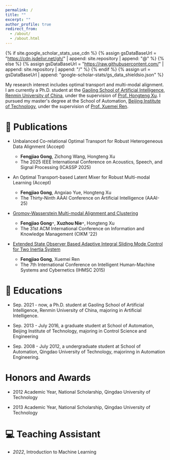```yaml
---
permalink: /
title: ""
excerpt: ""
author_profile: true
redirect_from: 
  - /about/
  - /about.html
---
```


{% if site.google_scholar_stats_use_cdn %}
{% assign gsDataBaseUrl = "https://cdn.jsdelivr.net/gh/" | append: site.repository | append: "@" %}
{% else %}
{% assign gsDataBaseUrl = "https://raw.githubusercontent.com/" | append: site.repository | append: "/" %}
{% endif %}
{% assign url = gsDataBaseUrl | append: "google-scholar-stats/gs_data_shieldsio.json" %}

<span class='anchor' id='about-me'></span>



My research interest includes optimal transport and multi-modal alignment. I am currently   a Ph.D. student at the [Gaoling School of Artificial Intelligence](http://ai.ruc.edu.cn/), [Renmin University of China](https://www.ruc.edu.cn/), under the supervision of [Prof. Hongteng Xu](https://hongtengxu.github.io/). 
I pursued my master's degree at the School of Automation, [Beijing Institute of Technology](https://www.bit.edu.cn/), under the supervision of [Prof. Xuemei Ren](https://pure.bit.edu.cn/en/persons/xuemei-ren).


# 📝 Publications 

- Unbalanced Co-relational Optimal Transport for Robust Heterogeneous Data Alignment  (Accept)
  
  - **Fengjiao Gong**, Zichong Wang, Hongteng Xu
  - The 2025 IEEE International Conference on Acoustics, Speech, and Signal Processing (ICASSP 2025)

- An Optimal Transport-based Latent Mixer for Robust Multi-modal Learning (Accept)
  
  - **Fengjiao Gong**, Angxiao Yue, Hongteng Xu
  - The Thirty-Ninth AAAI Conference on Artificial Intelligence (AAAI-25)

- [Gromov-Wasserstein Multi-modal Alignment and Clustering](https://dl.acm.org/doi/abs/10.1145/3511808.3557339)

  - **Fengjiao Gong**`*`, **Xuzhou Nie**`*`, Hongteng Xu
  -  The 31st ACM International Conference on Information and Knowledge Management (CIKM '22)

- [Extended State Observer Based Adaptive Integral Sliding Mode Control for Two Inertia System](https://ieeexplore.ieee.org/abstract/document/7334751)
  
  - **Fengjiao Gong**, Xuemei Ren
  - The 7th International Conference on Intelligent Human-Machine Systems and Cybernetics (IHMSC 2015)

  
# 📖 Educations
- Sep. 2021 - now,  a Ph.D. student at Gaoling School of Artificial Intelligence, Renmin University of China, majoring in Artificial Intelligence. 

- Sep. 2013 - July 2016,  a graduate student at School of Automation, Beijing Institute of Technology, majoring in Control Science and Engineering
  
- Sep. 2008 - July 2012,  a undergraduate student at School of Automation, Qingdao University of Technology, majorinng in Automation Engineering. 

# Honors and Awards

- 2012 Academic Year, National Scholarship, Qingdao University of Technology

- 2013 Academic Year, National Scholarship, Qingdao University of Technology

# 💻 Teaching Assistant
- *2022*, Introduction to Machine Learning
